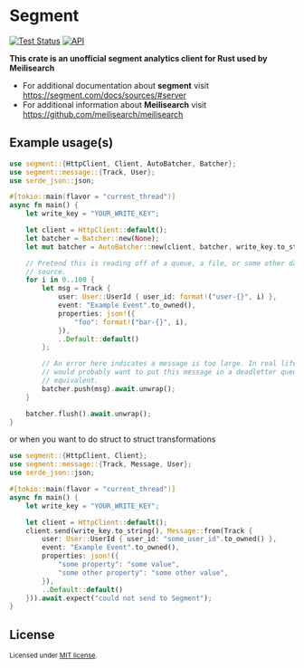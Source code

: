 # Segment


[![Test Status](https://github.com/irevoire/segment/workflows/Rust/badge.svg?event=push)](https://github.com/irevoire/segment/actions)
[![API](https://docs.rs/segment/badge.svg)](https://docs.rs/segment)

**This crate is an unofficial segment analytics client for Rust used by Meilisearch**
- For additional documentation about **segment** visit <https://segment.com/docs/sources/#server>
- For additional information about **Meilisearch** visit <https://github.com/meilisearch/meilisearch>

## Example usage(s)
```rust
use segment::{HttpClient, Client, AutoBatcher, Batcher};
use segment::message::{Track, User};
use serde_json::json;

#[tokio::main(flavor = "current_thread")]
async fn main() {
    let write_key = "YOUR_WRITE_KEY";

    let client = HttpClient::default();
    let batcher = Batcher::new(None);
    let mut batcher = AutoBatcher::new(client, batcher, write_key.to_string());

    // Pretend this is reading off of a queue, a file, or some other data
    // source.
    for i in 0..100 {
        let msg = Track {
            user: User::UserId { user_id: format!("user-{}", i) },
            event: "Example Event".to_owned(),
            properties: json!({
                "foo": format!("bar-{}", i),
            }),
            ..Default::default()
        };

        // An error here indicates a message is too large. In real life, you
        // would probably want to put this message in a deadletter queue or some
        // equivalent.
        batcher.push(msg).await.unwrap();
    }

    batcher.flush().await.unwrap();
}
```

or when you want to do struct to struct transformations

```rust
use segment::{HttpClient, Client};
use segment::message::{Track, Message, User};
use serde_json::json;

#[tokio::main(flavor = "current_thread")]
async fn main() {
    let write_key = "YOUR_WRITE_KEY";

    let client = HttpClient::default();
    client.send(write_key.to_string(), Message::from(Track {
        user: User::UserId { user_id: "some_user_id".to_owned() },
        event: "Example Event".to_owned(),
        properties: json!({
            "some property": "some value",
            "some other property": "some other value",
        }),
        ..Default::default()
    })).await.expect("could not send to Segment");
}

```

## License

<sup>
Licensed under <a href="LICENSE">MIT license</a>.
</sup>
